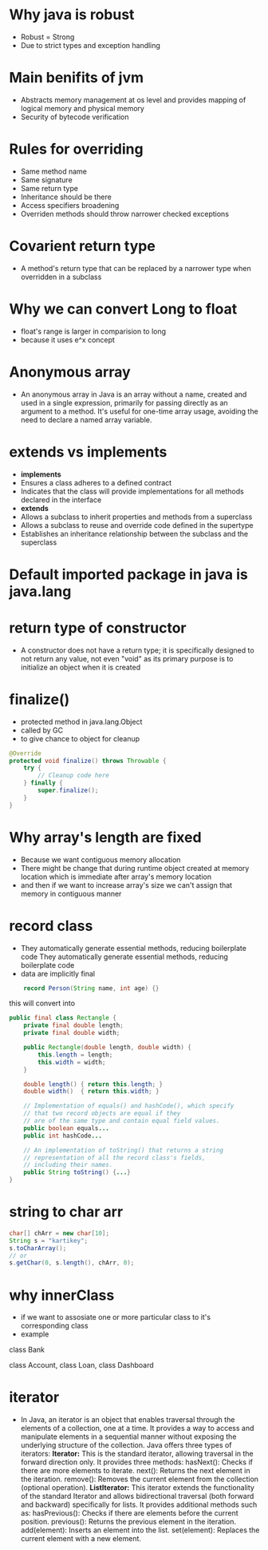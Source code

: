 # Why java is robust

- Robust = Strong 
- Due to strict types and exception handling 

# Main benifits of jvm

- Abstracts memory management at os level and provides mapping of logical memory and physical memory
- Security of bytecode verification

# Rules for overriding

- Same method name 
- Same signature
- Same return type
- Inheritance should be there 
- Access specifiers broadening
- Overriden methods should throw narrower checked exceptions 

# Covarient return type

- A method's return type that can be replaced by a narrower type when overridden in a subclass

# Why we can convert Long to float

- float's range is larger in comparision to long
- because it uses e^x concept 

# Anonymous array

- An anonymous array in Java is an array without a name, created and used in a single expression, primarily for passing directly as an argument to a method. It's useful for one-time array usage, avoiding the need to declare a named array variable.

# extends vs implements

- **implements**
- Ensures a class adheres to a defined contract 
- Indicates that the class will provide implementations for all methods declared in the interface 
- **extends**
- Allows a subclass to inherit properties and methods from a superclass 
- Allows a subclass to reuse and override code defined in the supertype 
- Establishes an inheritance relationship between the subclass and the superclass 

# Default imported package in java is java.lang


# return type of constructor

- A constructor does not have a return type; it is specifically designed to not return any value, not even "void" as its primary purpose is to initialize an object when it is created

# finalize()

- protected method in java.lang.Object 
- called by GC 
- to give chance to object for cleanup

```java
@Override
protected void finalize() throws Throwable {
    try {
        // Cleanup code here
    } finally {
        super.finalize();
    }
}
```

# Why array's length are fixed 

- Because we want contiguous memory allocation 
- There might be change that during runtime object created at memory location which is immediate after array's memory location
- and then if we want to increase array's size we can't assign that memory in contiguous manner

# record class 
-  They automatically generate essential methods, reducing boilerplate code They automatically generate essential methods, reducing boilerplate code
-  data are implicitly final
```java
    record Person(String name, int age) {}
```

this will convert into 

```java
public final class Rectangle {
    private final double length;
    private final double width;

    public Rectangle(double length, double width) {
        this.length = length;
        this.width = width;
    }

    double length() { return this.length; }
    double width()  { return this.width; }

    // Implementation of equals() and hashCode(), which specify
    // that two record objects are equal if they
    // are of the same type and contain equal field values.
    public boolean equals...
    public int hashCode...

    // An implementation of toString() that returns a string
    // representation of all the record class's fields,
    // including their names.
    public String toString() {...}
}
```

# string to char arr

```java
char[] chArr = new char[10];
String s = "kartikey";
s.toCharArray();
// or 
s.getChar(0, s.length(), chArr, 0);
```


# why innerClass

- if we want to assosiate one or more particular class to it's corresponding class 
- example 

class Bank

class Account, class Loan, class Dashboard


# iterator

- In Java, an iterator is an object that enables traversal through the elements of a collection, one at a time. It provides a way to access and manipulate elements in a sequential manner without exposing the underlying structure of the collection. Java offers three types of iterators:
**Iterator:**
This is the standard iterator, allowing traversal in the forward direction only. It provides three methods:
hasNext(): Checks if there are more elements to iterate.
next(): Returns the next element in the iteration.
remove(): Removes the current element from the collection (optional operation).
**ListIterator:**
This iterator extends the functionality of the standard Iterator and allows bidirectional traversal (both forward and backward) specifically for lists. It provides additional methods such as:
hasPrevious(): Checks if there are elements before the current position.
previous(): Returns the previous element in the iteration.
add(element): Inserts an element into the list.
set(element): Replaces the current element with a new element.


